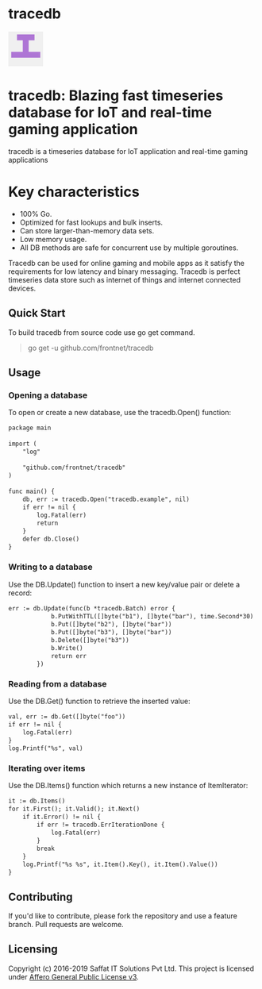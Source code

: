 # tracedb

<p align="left">
  <img src="tracedb.png" width="70" alt="Trace" title="tracedb: Blazing fast timeseries database fro IoT and real-time gaming application"> 
</p>

# tracedb: Blazing fast timeseries database for IoT and real-time gaming application

tracedb is a timeseries database for IoT application and real-time gaming applications

# Key characteristics
- 100% Go.
- Optimized for fast lookups and bulk inserts.
- Can store larger-than-memory data sets.
- Low memory usage.
- All DB methods are safe for concurrent use by multiple goroutines.

Tracedb can be used for online gaming and mobile apps as it satisfy the requirements for low latency and binary messaging. Tracedb is perfect timeseries data store such as internet of things and internet connected devices.

## Quick Start
To build tracedb from source code use go get command.

> go get -u github.com/frontnet/tracedb

## Usage

### Opening a database

To open or create a new database, use the tracedb.Open() function:

```
package main

import (
	"log"

	"github.com/frontnet/tracedb"
)

func main() {
    db, err := tracedb.Open("tracedb.example", nil)
    if err != nil {
        log.Fatal(err)
        return
    }	
    defer db.Close()
}
```

### Writing to a database
Use the DB.Update() function to insert a new key/value pair or delete a record:

```
err := db.Update(func(b *tracedb.Batch) error {
			b.PutWithTTL([]byte("b1"), []byte("bar"), time.Second*30)
			b.Put([]byte("b2"), []byte("bar"))
			b.Put([]byte("b3"), []byte("bar"))
			b.Delete([]byte("b3"))
			b.Write()
			return err
		})
```

### Reading from a database
Use the DB.Get() function to retrieve the inserted value:

```
val, err := db.Get([]byte("foo"))
if err != nil {
	log.Fatal(err)
}
log.Printf("%s", val)
```

### Iterating over items
Use the DB.Items() function which returns a new instance of ItemIterator:

```
it := db.Items()
for it.First(); it.Valid(); it.Next()
    if it.Error() != nil {
        if err != tracedb.ErrIterationDone {
            log.Fatal(err)
        }
        break
    }
    log.Printf("%s %s", it.Item().Key(), it.Item().Value())
}
```

## Contributing
If you'd like to contribute, please fork the repository and use a feature branch. Pull requests are welcome.

## Licensing
Copyright (c) 2016-2019 Saffat IT Solutions Pvt Ltd. This project is licensed under [Affero General Public License v3](https://github.com/frontnet/tracedb/blob/master/LICENSE).
